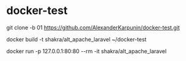 # docker-test

git clone -b 01 https://github.com/AlexanderKarpunin/docker-test.git

docker build -t shakra/alt_apache_laravel ~/docker-test

docker run -p 127.0.0.1:80:80 --rm -it shakra/alt_apache_laravel
